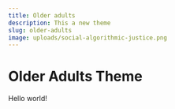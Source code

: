 ```yaml
---
title: Older adults
description: This a new theme
slug: older-adults
image: uploads/social-algorithmic-justice.png
---
```

# Older Adults Theme

Hello world!